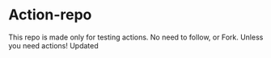 # Action-repo
This repo is made only for testing actions. No need to follow, or Fork.
Unless you need actions! Updated
